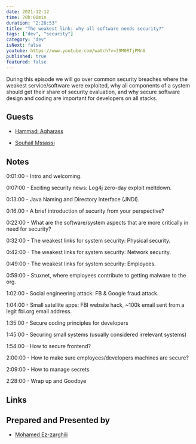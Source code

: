 ```yaml
---
date: 2021-12-12
time: 20h:00min
duration: "2:28:53"
title: "The weakest link: why all software needs security?"
tags: ["dev", "security"]
category: "dev"
isNext: false
youtube: https://www.youtube.com/watch?v=39M0RTjPMnA
published: true
featured: false
---
```


During this episode we will go over common security breaches where the weakest service/software were exploited, why all components of a system should get their share of security evaluation, and why secure software design and coding are important for developers on all stacks.

## Guests

- [Hammadi Agharass](https://twitter.com/hagharass)

- [Souhail Mssassi](https://www.linkedin.com/in/mssassi)

## Notes

0:01:00 - Intro and welcoming.

0:07:00 - Exciting security news: Log4j zero-day exploit meltdown.

0:13:00 - Java Naming and Directory Interface (JNDI).

0:16:00 - A brief introduction of security from your perspective?

0:22:00 - What are the software/system aspects that are more critically in need for security?

0:32:00 - The weakest links for system security: Physical security.

0:42:00 - The weakest links for system security: Network security.

0:49:00 - The weakest links for system security: Employees.

0:59:00 - Stuxnet, where employees contribute to getting malware to the org.

1:02:00 - Social engineering attack: FB & Google fraud attack.

1:04:00 - Small satellite apps: FBI website hack, ~100k email sent from a legit fbi.org email address.

1:35:00 - Secure coding principles for developers

1:45:00 - Securing small systems (usually considered irrelevant systems)

1:54:00 - How to secure frontend?

2:00:00 - How to make sure employees/developers machines are secure?

2:09:00 - How to manage secrets

2:28:00 - Wrap up and Goodbye

## Links

## Prepared and Presented by

- [Mohamed Ez-zarghili](https://www.facebook.com/mohamed.ezzarghili)
